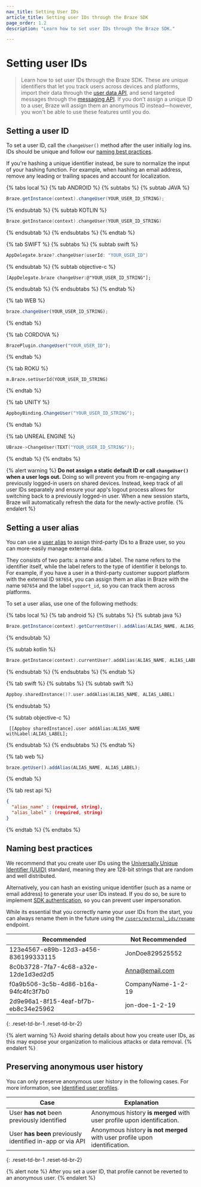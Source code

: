 ```yaml
---
nav_title: Setting User IDs
article_title: Setting user IDs through the Braze SDK
page_order: 1.2
description: "Learn how to set user IDs through the Braze SDK."

---
```


# Setting user IDs

> Learn how to set user IDs through the Braze SDK. These are unique identifiers that let you track users across devices and platforms, import their data through the [user data API]({{site.baseurl}}/developer_guide/rest_api/user_data/#user-data), and send targeted messages through the [messaging API]({{site.baseurl}}/api/endpoints/messaging/). If you don't assign a unique ID to a user, Braze will assign them an anonymous ID instead&#8212;however, you won't be able to use these features until you do.

## Setting a user ID

To set a user ID, call the `changeUser()` method after the user initially log ins. IDs should be unique and follow our [naming best practices](#naming-best-practices).

If you're hashing a unique identifier instead, be sure to normalize the input of your hashing function. For example, when hashing an email address, remove any leading or trailing spaces and account for localization.

{% tabs local %}
{% tab ANDROID %}
{% subtabs %}
{% subtab JAVA %}
```java
Braze.getInstance(context).changeUser(YOUR_USER_ID_STRING);
```
{% endsubtab %}
{% subtab KOTLIN %}
```kotlin
Braze.getInstance(context).changeUser(YOUR_USER_ID_STRING)
```
{% endsubtab %}
{% endsubtabs %}
{% endtab %}

{% tab SWIFT %}
{% subtabs %}
{% subtab swift %}
```swift
AppDelegate.braze?.changeUser(userId: "YOUR_USER_ID")
```
{% endsubtab %}
{% subtab objective-c %}
```objc
[AppDelegate.braze changeUser:@"YOUR_USER_ID_STRING"];
```
{% endsubtab %}
{% endsubtabs %}
{% endtab %}

{% tab WEB %}
```javascript
braze.changeUser(YOUR_USER_ID_STRING);
```
{% endtab %}

{% tab CORDOVA %}
```javascript
BrazePlugin.changeUser("YOUR_USER_ID");
```
{% endtab %}

{% tab ROKU %}
```brightscript
m.Braze.setUserId(YOUR_USER_ID_STRING)
```
{% endtab %}

{% tab UNITY %}
```csharp
AppboyBinding.ChangeUser("YOUR_USER_ID_STRING");
```
{% endtab %}

{% tab UNREAL ENGINE %}
```cpp
UBraze->ChangeUser(TEXT("YOUR_USER_ID_STRING"));
```
{% endtab %}
{% endtabs %}

{% alert warning %}
**Do not assign a static default ID or call `changeUser()` when a user logs out.** Doing so will prevent you from re-engaging any previously logged-in users on shared devices. Instead, keep track of all user IDs separately and ensure your app's logout process allows for switching back to a previously logged-in user. When a new session starts, Braze will automatically refresh the data for the newly-active profile.
{% endalert %}

## Setting a user alias

You can use a [user alias]({{site.baseurl}}/user_guide/data_and_analytics/user_data_collection/user_profile_lifecycle/#user-aliases) to assign third-party IDs to a Braze user, so you can more-easily manage external data.

They consists of two parts: a name and a label. The name refers to the identifier itself, while the label refers to the type of identifier it belongs to. For example, if you have a user in a third-party customer support platform with the external ID `987654`, you can assign them an alias in Braze with the name `987654` and the label `support_id`, so you can track them across platforms.

To set a user alias, use one of the following methods:

{% tabs local %}
{% tab android %}
{% subtabs %}
{% subtab java %}
```java
Braze.getInstance(context).getCurrentUser().addAlias(ALIAS_NAME, ALIAS_LABEL);
```
{% endsubtab %}

{% subtab kotlin %}
```kotlin
Braze.getInstance(context).currentUser?.addAlias(ALIAS_NAME, ALIAS_LABEL)
```
{% endsubtab %}
{% endsubtabs %}
{% endtab %}

{% tab swift %}
{% subtabs %}
{% subtab swift %}
```swift
Appboy.sharedInstance()?.user.addAlias(ALIAS_NAME, ALIAS_LABEL)
```
{% endsubtab %}

{% subtab objective-c %}
```objc
 [[Appboy sharedInstance].user addAlias:ALIAS_NAME withLabel:ALIAS_LABEL];
```
{% endsubtab %}
{% endsubtabs %}
{% endtab %}

{% tab web %}
```javascript
braze.getUser().addAlias(ALIAS_NAME, ALIAS_LABEL);
```
{% endtab %}

{% tab rest api %}
```json
{
  "alias_name" : (required, string),
  "alias_label" : (required, string)
}
```
{% endtab %}
{% endtabs %}

## Naming best practices

We recommend that you create user IDs using the [Universally Unique Identifier (UUID)](https://en.wikipedia.org/wiki/Universally_unique_identifier) standard, meaning they are 128-bit strings that are random and well distributed.

Alternatively, you can hash an existing unique identifier (such as a name or email address) to generate your user IDs instead. If you do so, be sure to implement [SDK authentication]({{site.baseurl}}/developer_guide/platform_wide/sdk_authentication/), so you can prevent user impersonation.

While its essential that you correctly name your user IDs from the start, you can always rename them in the future using the [`/users/external_ids/rename`]({{site.baseurl}}/api/endpoints/user_data/external_id_migration/) endpoint.

| Recommended | Not Recommended |
| ------------ | ----------- |
| 123e4567-e89b-12d3-a456-836199333115 | JonDoe829525552 |
| 8c0b3728-7fa7-4c68-a32e-12de1d3ed2d5 | Anna@email.com |
| f0a9b506-3c5b-4d86-b16a-94fc4fc3f7b0 | CompanyName-1-2-19 |
| 2d9e96a1-8f15-4eaf-bf7b-eb8c34e25962 | jon-doe-1-2-19 |
{: .reset-td-br-1 .reset-td-br-2}

{% alert warning %}
Avoid sharing details about how you create user IDs, as this may expose your organization to malicious attacks or data removal.
{% endalert %}

## Preserving anonymous user history

You can only preserve anonymous user history in the following cases. For more information, see [Identified user profiles]({{site.baseurl}}/user_guide/data_and_analytics/user_data_collection/user_profile_lifecycle/#identified-user-profiles).

| Case | Explanation |
| ---------------------- | -------------------------- |
| User **has not** been previously identified | Anonymous history **is merged** with user profile upon identification. |
| User **has been** previously identified in-app or via API | Anonymous history **is not merged** with user profile upon identification. |
{: .reset-td-br-1 .reset-td-br-2}

{% alert note %}
After you set a user ID, that profile cannot be reverted to an anonymous user.
{% endalert %}
